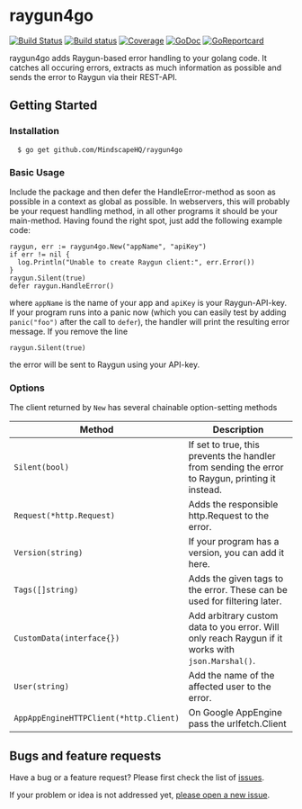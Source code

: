 # raygun4go
[![Build Status](https://travis-ci.org/MindscapeHQ/raygun4go.svg?branch=master)](https://travis-ci.org/MindscapeHQ/raygun4go)
[![Build status](https://ci.appveyor.com/api/projects/status/9pqk769jaxfxp0bb/branch/master?svg=true)](https://ci.appveyor.com/project/kaeuferportal-oss/raygun4go/branch/master)
[![Coverage](http://gocover.io/_badge/github.com/MindscapeHQ/raygun4go)](http://gocover.io/github.com/MindscapeHQ/raygun4go)
[![GoDoc](https://godoc.org/github.com/MindscapeHQ/raygun4go?status.svg)](http://godoc.org/github.com/MindscapeHQ/raygun4go)
[![GoReportcard](http://goreportcard.com/badge/MindscapeHQ/raygun4go)](http://goreportcard.com/report/MindscapeHQ/raygun4go)

raygun4go adds Raygun-based error handling to your golang code. It catches all
occuring errors, extracts as much information as possible and sends the error
to Raygun via their REST-API.

## Getting Started

### Installation
```
  $ go get github.com/MindscapeHQ/raygun4go
```

### Basic Usage

Include the package and then defer the HandleError-method as soon as possible
in a context as global as possible. In webservers, this will probably be your
request handling method, in all other programs it should be your main-method.
Having found the right spot, just add the following example code:

```
raygun, err := raygun4go.New("appName", "apiKey")
if err != nil {
  log.Println("Unable to create Raygun client:", err.Error())
}
raygun.Silent(true)
defer raygun.HandleError()
```

where ``appName`` is the name of your app and ``apiKey`` is your
Raygun-API-key. If your program runs into a panic now (which you can easily
test by adding ``panic("foo")`` after the call to ``defer``), the handler will
print the resulting error message. If you remove the line
```
raygun.Silent(true)
```
the error will be sent to Raygun using your API-key.

### Options

The client returned by ``New`` has several chainable option-setting methods

Method                                 | Description
---------------------------------------|----------------------------------------------
`Silent(bool)`                         | If set to true, this prevents the handler from sending the error to Raygun, printing it instead.
`Request(*http.Request)`               | Adds the responsible http.Request to the error.
`Version(string)`                      | If your program has a version, you can add it here.
`Tags([]string)`                       | Adds the given tags to the error. These can be used for filtering later.
`CustomData(interface{})`              | Add arbitrary custom data to you error. Will only reach Raygun if it works with `json.Marshal()`.
`User(string)`                         | Add the name of the affected user to the error.
`AppAppEngineHTTPClient(*http.Client)` | On Google AppEngine pass the urlfetch.Client 

## Bugs and feature requests

Have a bug or a feature request? Please first check the list of
[issues](https://github.com/MindscapeHQ/raygun4go/issues).

If your problem or idea is not addressed yet, [please open a new
issue](https://github.com/MindscapeHQ/raygun4go/issues/new).
